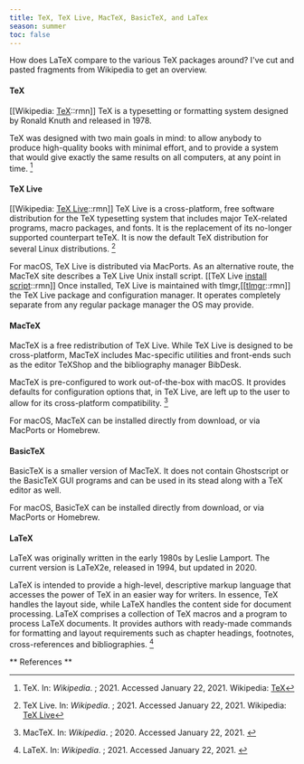 ```yaml
---
title: TeX, TeX Live, MacTeX, BasicTeX, and LaTex
season: summer
toc: false
---
```

How does LaTeX compare to the various TeX packages around? I've cut and pasted fragments from Wikipedia to get an overview.

#### TeX
[[Wikipedia: [TeX](https://en.wikipedia.org/w/index.php?title=TeX&oldid=1000199070)::rmn]]
TeX is a typesetting or formatting system designed by Ronald Knuth and released in 1978. 

TeX was designed with two main goals in mind: to allow anybody to produce high-quality books with minimal effort, and to provide a system that would give exactly the same results on all computers, at any point in time. [^1] 


#### TeX Live
[[Wikipedia: [TeX Live](https://en.wikipedia.org/w/index.php?title=TeX_Live&oldid=998469763)::rmn]]
TeX Live is a cross-platform, free software distribution for the TeX typesetting system that includes major TeX-related programs, macro packages, and fonts. It is the replacement of its no-longer supported counterpart teTeX. It is now the default TeX distribution for several Linux distributions. [^2]

For macOS, TeX Live is distributed via MacPorts. As an alternative route, the MacTeX site describes a TeX Live Unix install script.
[[TeX Live [install script](https://www.tug.org/mactex/mactex-unix-download.html)::rmn]]
Once installed, TeX Live is maintained with tlmgr,[[[tlmgr](https://www.tug.org/texlive/tlmgr.html)::rmn]]
the TeX Live package and configuration manager. It operates completely separate from any regular package manager the OS may provide.


#### MacTeX
MacTeX is a free redistribution of TeX Live. While TeX Live is designed to be cross-platform, MacTeX includes Mac-specific utilities and front-ends such as the editor TeXShop and the bibliography manager BibDesk. 

MacTeX is pre-configured to work out-of-the-box with macOS. It provides defaults for configuration options that, in TeX Live, are left up to the user to allow for its cross-platform compatibility. [^3]

For macOS, MacTeX can be installed directly from download,[](https://tug.org/mactex/mactex-download.html) or via MacPorts or Homebrew.


#### BasicTeX
BasicTeX is a smaller version of MacTeX. It does not contain Ghostscript or the BasicTeX GUI programs and can be used in its stead along with a TeX editor as well.

For macOS, BasicTeX can be installed directly from download, or via MacPorts or Homebrew.


#### LaTeX
LaTeX was originally written in the early 1980s by Leslie Lamport. The current version is LaTeX2e, released in 1994, but updated in 2020.

LaTeX is intended to provide a high-level, descriptive markup language that accesses the power of TeX in an easier way for writers. In essence, TeX handles the layout side, while LaTeX handles the content side for document processing. LaTeX comprises a collection of TeX macros and a program to process LaTeX documents. It provides authors with ready-made commands for formatting and layout requirements such as chapter headings, footnotes, cross-references and bibliographies. [^4]
<br>

** References **

[^1]: TeX. In: _Wikipedia_. ; 2021. Accessed January 22, 2021. Wikipedia: [TeX](https://en.wikipedia.org/w/index.php?title=TeX&oldid=1000199070)

[^2]: TeX Live. In: _Wikipedia_. ; 2021. Accessed January 22, 2021. Wikipedia: [TeX Live](https://en.wikipedia.org/w/index.php?title=TeX_Live&oldid=998469763)

[^3]: MacTeX. In: _Wikipedia_. ; 2020. Accessed January 22, 2021. [](https://en.wikipedia.org/w/index.php?title=MacTeX&oldid=994171736)

[^4]: LaTeX. In: _Wikipedia_. ; 2021. Accessed January 22, 2021. [](https://en.wikipedia.org/w/index.php?title=LaTeX&oldid=998209608)